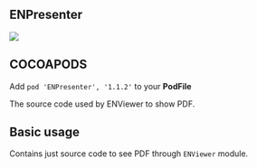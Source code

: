 ## ENPresenter

![](https://badgen.net/badge/stable/1.1.2/blue)

## COCOAPODS

Add `pod 'ENPresenter', '1.1.2'` to your **PodFile**

The source code used by ENViewer to show PDF.

## Basic usage

Contains just source code to see PDF through `ENViewer` module.

